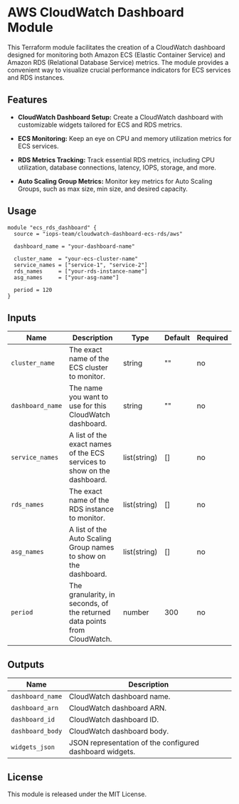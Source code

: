 # AWS CloudWatch Dashboard Module

This Terraform module facilitates the creation of a CloudWatch dashboard designed for monitoring both Amazon ECS (Elastic Container Service) and Amazon RDS (Relational Database Service) metrics. The module provides a convenient way to visualize crucial performance indicators for ECS services and RDS instances.

## Features

- **CloudWatch Dashboard Setup:** Create a CloudWatch dashboard with customizable widgets tailored for ECS and RDS metrics.
  
- **ECS Monitoring:** Keep an eye on CPU and memory utilization metrics for ECS services.

- **RDS Metrics Tracking:** Track essential RDS metrics, including CPU utilization, database connections, latency, IOPS, storage, and more.

- **Auto Scaling Group Metrics:** Monitor key metrics for Auto Scaling Groups, such as max size, min size, and desired capacity.

## Usage

```hcl
module "ecs_rds_dashboard" {
  source = "iops-team/cloudwatch-dashboard-ecs-rds/aws"

  dashboard_name = "your-dashboard-name"

  cluster_name  = "your-ecs-cluster-name"
  service_names = ["service-1", "service-2"]
  rds_names     = ["your-rds-instance-name"]
  asg_names     = ["your-asg-name"]

  period = 120
}
```

## Inputs

| Name                     | Description                                                                           | Type       | Default             | Required |
|--------------------------|---------------------------------------------------------------------------------------|------------|---------------------|----------|
| `cluster_name`           | The exact name of the ECS cluster to monitor.                                         | string     | ""                  | no       |
| `dashboard_name`         | The name you want to use for this CloudWatch dashboard.                                | string     | ""                  | no       |
| `service_names`          | A list of the exact names of the ECS services to show on the dashboard.                | list(string)| []                  | no       |
| `rds_names`              | The exact name of the RDS instance to monitor.                                         | list(string)| []                  | no       |
| `asg_names`              | A list of the Auto Scaling Group names to show on the dashboard.                        | list(string)| []                  | no       |
| `period`                 | The granularity, in seconds, of the returned data points from CloudWatch.              | number     | 300                 | no       |

## Outputs

| Name                   | Description                                           |
|------------------------|-------------------------------------------------------|
| `dashboard_name`       | CloudWatch dashboard name.                            |
| `dashboard_arn`        | CloudWatch dashboard ARN.                             |
| `dashboard_id`         | CloudWatch dashboard ID.                              |
| `dashboard_body`       | CloudWatch dashboard body.                            |
| `widgets_json`         | JSON representation of the configured dashboard widgets.|

## License

This module is released under the MIT License.
